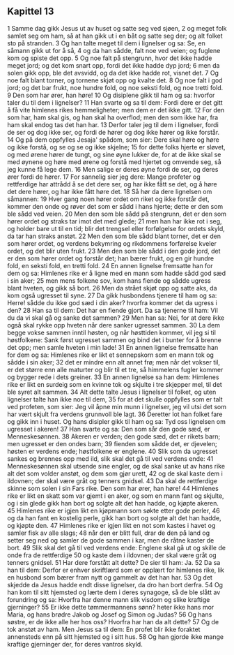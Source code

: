 ## Kapittel 13

1 Samme dag gikk Jesus ut av huset og satte seg ved sjøen,
2 og meget folk samlet seg om ham, så at han gikk ut i en båt og satte seg der; og alt folket sto på stranden.
3 Og han talte meget til dem i lignelser og sa: Se, en såmann gikk ut for å så,
4 og da han sådde, falt noe ved veien; og fuglene kom og spiste det opp.
5 Og noe falt på stengrunn, hvor det ikke hadde meget jord; og det kom snart opp, fordi det ikke hadde dyp jord;
6 men da solen gikk opp, ble det avsvidd, og da det ikke hadde rot, visnet det.
7 Og noe falt blant torner, og tornene skjøt opp og kvalte det.
8 Og noe falt i god jord; og det bar frukt, noe hundre fold, og noe seksti fold, og noe tretti fold.
9 Den som har ører, han høre!
10 Og disiplene gikk til ham og sa: hvorfor taler du til dem i lignelser?
11 Han svarte og sa til dem: Fordi dere er det gitt å få vite himlenes rikes hemmeligheter; men dem er det ikke gitt.
12 For den som har, ham skal gis, og han skal ha overflod; men den som ikke har, fra ham skal endog tas det han har.
13 Derfor taler jeg til dem i lignelser, fordi de ser og dog ikke ser, og fordi de hører og dog ikke hører og ikke forstår.
14 Og på dem oppfylles Jesaja' spådom, som sier: Dere skal høre og høre og ikke forstå, og se og se og ikke skjelne;
15 for dette folks hjerte er sløvet, og med ørene hører de tungt, og sine øyne lukker de, for at de ikke skal se med øynene og høre med ørene og forstå med hjertet og omvende seg, så jeg kunne få lege dem.
16 Men salige er deres øyne fordi de ser, og deres ører fordi de hører.
17 For sannelig sier jeg dere: Mange profeter og rettferdige har attrådd å se det dere ser, og har ikke fått se det, og å høre det dere hører, og har ikke fått høre det.
18 Så hør da dere lignelsen om såmannen:
19 Hver gang noen hører ordet om riket og ikke forstår det, kommer den onde og røver det som er sådd i hans hjerte; dette er den som ble sådd ved veien.
20 Men den som ble sådd på stengrunn, det er den som hører ordet og straks tar imot det med glede;
21 men han har ikke rot i seg, og holder bare ut til en tid; blir det trengsel eller forfølgelse for ordets skyld, da tar han straks anstøt.
22 Men den som ble sådd blant torner, det er den som hører ordet, og verdens bekymring og rikdommens forførelse kveler ordet, og det blir uten frukt.
23 Men den som ble sådd i den gode jord, det er den som hører ordet og forstår det; han bærer frukt, og en gir hundre fold, en seksti fold, en tretti fold.
24 En annen lignelse fremsatte han for dem og sa: Himlenes rike er å ligne med en mann som hadde sådd god sæd i sin aker;
25 men mens folkene sov, kom hans fiende og sådde ugress blant hveten, og gikk så bort.
26 Men da strået skjøt opp og satte aks, da kom også ugresset til syne.
27 Da gikk husbondens tjenere til ham og sa: Herre! sådde du ikke god sæd i din aker? hvorfra kommer det da ugress i den?
28 Han sa til dem: Det har en fiende gjort. Da sa tjenerne til ham: Vil du da vi skal gå og sanke det sammen?
29 Men han sa: Nei, for at dere ikke også skal rykke opp hveten når dere sanker ugresset sammen.
30 La dem begge vokse sammen inntil høsten, og når høsttiden kommer, vil jeg si til høstfolkene: Sank først ugresset sammen og bind det i bunter for å brenne det opp; men samle hveten i min lade!
31 En annen lignelse fremsatte han for dem og sa: Himlenes rike er likt et sennepskorn som en mann tok og sådde i sin aker;
32 det er mindre enn alt annet frø; men når det vokser til, er det større enn alle maturter og blir til et tre, så himmelens fugler kommer og bygger rede i dets greiner.
33 En annen lignelse sa han dem: Himlenes rike er likt en surdeig som en kvinne tok og skjulte i tre skjepper mel, til det ble syret alt sammen.
34 Alt dette talte Jesus i lignelser til folket, og uten lignelser talte han ikke noe til dem,
35 for at det skulle oppfylles som er talt ved profeten, som sier: Jeg vil åpne min munn i lignelser, jeg vil utsi det som har vært skjult fra verdens grunnvoll ble lagt.
36 Deretter lot han folket fare og gikk inn i huset. Og hans disipler gikk til ham og sa: Tyd oss lignelsen om ugresset i akeren!
37 Han svarte og sa: Den som sår den gode sæd, er Menneskesønnen.
38 Akeren er verden; den gode sæd, det er rikets barn; men ugresset er den ondes barn;
39 fienden som sådde det, er djevelen; høsten er verdens ende; høstfolkene er englene.
40 Slik som da ugresset sankes og brennes opp med ild, slik skal det gå til ved verdens ende:
41 Menneskesønnen skal utsende sine engler, og de skal sanke ut av hans rike alt det som volder anstøt, og dem som gjør urett,
42 og de skal kaste dem i ildovnen; der skal være gråt og tenners gnidsel.
43 Da skal de rettferdige skinne som solen i sin Fars rike. Den som har ører, han høre!
44 Himlenes rike er likt en skatt som var gjemt i en aker, og som en mann fant og skjulte, og i sin glede gikk han bort og solgte alt det han hadde, og kjøpte akeren.
45 Himlenes rike er igjen likt en kjøpmann som søkte etter gode perler,
46 og da han fant en kostelig perle, gikk han bort og solgte alt det han hadde, og kjøpte den.
47 Himlenes rike er igjen likt en not som kastes i havet og samler fisk av alle slags;
48 når den er blitt full, drar de den på land og setter seg ned og samler de gode sammen i kar, men de råtne kaster de bort.
49 Slik skal det gå til ved verdens ende: Englene skal gå ut og skille de onde fra de rettferdige
50 og kaste dem i ildovnen; der skal være gråt og tenners gnidsel.
51 Har dere forstått alt dette? De sier til ham: Ja.
52 Da sa han til dem: Derfor er enhver skriftlærd som er opplært for himlenes rike, lik en husbond som bærer fram nytt og gammelt av det han har.
53 Og det skjedde da Jesus hadde endt disse lignelser, da dro han bort derfra.
54 Og han kom til sitt hjemsted og lærte dem i deres synagoge, så de ble slått av forundring og sa: Hvorfra har denne mann slik visdom og slike kraftige gjerninger?
55 Er ikke dette tømmermannens sønn? heter ikke hans mor Maria, og hans brødre Jakob og Josef og Simon og Judas?
56 Og hans søstre, er de ikke alle her hos oss? Hvorfra har han da alt dette?
57 Og de tok anstøt av ham. Men Jesus sa til dem: En profet blir ikke foraktet annensteds enn på sitt hjemsted og i sitt hus.
58 Og han gjorde ikke mange kraftige gjerninger der, for deres vantros skyld.
